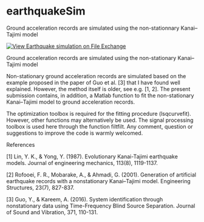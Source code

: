 # earthquakeSim
Ground acceleration records are simulated using the non-stationnary Kanai–Tajimi model

[![View Earthquake simulation on File Exchange](https://www.mathworks.com/matlabcentral/images/matlab-file-exchange.svg)](https://se.mathworks.com/matlabcentral/fileexchange/56701-earthquake-simulation)

Ground acceleration records are simulated using the non-stationary Kanai–Tajimi model

Non-stationary ground acceleration records are simulated based on the example proposed in the paper of Guo et al. [3] that I have found well explained. However, the method itself is older, see e.g. [1, 2]. The present submission contains, in addition, a Matlab function to fit the non-stationary Kanai–Tajimi model to ground acceleration records.

The optimization toolbox is required for the fitting procedure (lsqcurvefit). However, other functions may alternatively be used. The signal processing toolbox is used here through the function filtfilt. Any comment, question or suggestions to improve the code is warmly welcomed.

References

[1] Lin, Y. K., & Yong, Y. (1987). Evolutionary Kanai-Tajimi earthquake models. Journal of engineering mechanics, 113(8), 1119-1137.

[2] Rofooei, F. R., Mobarake, A., & Ahmadi, G. (2001). Generation of artificial earthquake records with a nonstationary Kanai–Tajimi model. Engineering Structures, 23(7), 827-837.

[3] Guo, Y., & Kareem, A. (2016). System identification through nonstationary data using Time-Frequency Blind Source Separation. Journal of Sound and Vibration, 371, 110-131.
